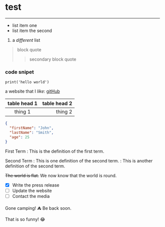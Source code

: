 # test

***

- list item one
- list item the second

1. a *different* list

> block quote
>> secondary block quote

### code snipet
`print('hello world')`

a website that I *like*: [gitHub](https://github.com/jman5213/test/new/main?readme=1#test "My very own readme file")

|table head 1 |table head 2|
|     :---:   |    -------:|
|thing 1      | thing 2    |

```json
{
  "firstName": "John",
  "lastName": "Smith",
  "age": 25
}
```

First Term
: This is the definition of the first term.

Second Term
: This is one definition of the second term.
: This is another definition of the second term.

~~The world is flat.~~ We now know that the world is round.

- [x] Write the press release
- [ ] Update the website
- [ ] Contact the media

Gone camping! :tent: Be back soon.

That is so funny! :joy:
